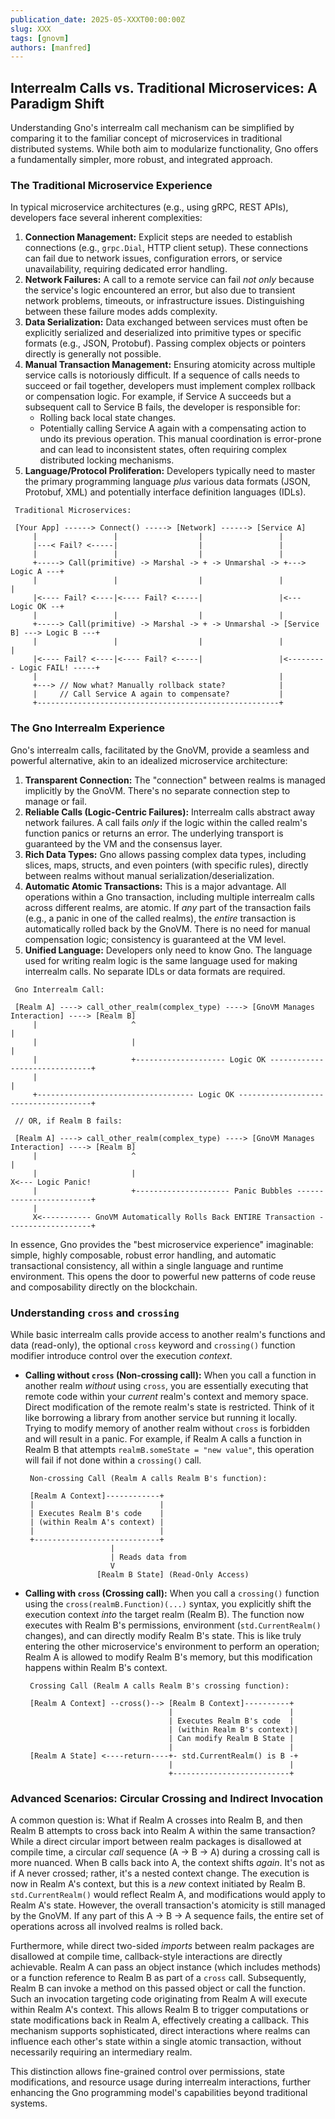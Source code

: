 ```yaml
---
publication_date: 2025-05-XXXT00:00:00Z
slug: XXX
tags: [gnovm]
authors: [manfred]
---
```


## Interrealm Calls vs. Traditional Microservices: A Paradigm Shift

Understanding Gno's interrealm call mechanism can be simplified by comparing it to the familiar concept of microservices in traditional distributed systems. While both aim to modularize functionality, Gno offers a fundamentally simpler, more robust, and integrated approach.

### The Traditional Microservice Experience

In typical microservice architectures (e.g., using gRPC, REST APIs), developers face several inherent complexities:

1.  **Connection Management:** Explicit steps are needed to establish connections (e.g., `grpc.Dial`, HTTP client setup). These connections can fail due to network issues, configuration errors, or service unavailability, requiring dedicated error handling.
2.  **Network Failures:** A call to a remote service can fail *not only* because the service's logic encountered an error, but also due to transient network problems, timeouts, or infrastructure issues. Distinguishing between these failure modes adds complexity.
3.  **Data Serialization:** Data exchanged between services must often be explicitly serialized and deserialized into primitive types or specific formats (e.g., JSON, Protobuf). Passing complex objects or pointers directly is generally not possible.
4.  **Manual Transaction Management:** Ensuring atomicity across multiple service calls is notoriously difficult. If a sequence of calls needs to succeed or fail together, developers must implement complex rollback or compensation logic. For example, if Service A succeeds but a subsequent call to Service B fails, the developer is responsible for:
    *   Rolling back local state changes.
    *   Potentially calling Service A again with a compensating action to undo its previous operation.
    This manual coordination is error-prone and can lead to inconsistent states, often requiring complex distributed locking mechanisms.
5.  **Language/Protocol Proliferation:** Developers typically need to master the primary programming language *plus* various data formats (JSON, Protobuf, XML) and potentially interface definition languages (IDLs).

```ascii
 Traditional Microservices:

 [Your App] ------> Connect() -----> [Network] ------> [Service A]
     |                 |                  |                 |
     |---< Fail? <-----|                  |                 |
     |                 |                  |                 |
     +-----> Call(primitive) -> Marshal -> + -> Unmarshal -> +---> Logic A ---+
     |                 |                  |                 |               |
     |<---- Fail? <----|<---- Fail? <-----|                 |<--- Logic OK --+
     |                 |                  |                 |
     +-----> Call(primitive) -> Marshal -> + -> Unmarshal -> [Service B] ---> Logic B ---+
     |                 |                  |                 |                            |
     |<---- Fail? <----|<---- Fail? <-----|                 |<--------- Logic FAIL! -----+
     |                                                      |
     +---> // Now what? Manually rollback state?            |
     |     // Call Service A again to compensate?           |
     +------------------------------------------------------+
```

### The Gno Interrealm Experience

Gno's interrealm calls, facilitated by the GnoVM, provide a seamless and powerful alternative, akin to an idealized microservice architecture:

1.  **Transparent Connection:** The "connection" between realms is managed implicitly by the GnoVM. There's no separate connection step to manage or fail.
2.  **Reliable Calls (Logic-Centric Failures):** Interrealm calls abstract away network failures. A call fails *only* if the logic within the called realm's function panics or returns an error. The underlying transport is guaranteed by the VM and the consensus layer.
3.  **Rich Data Types:** Gno allows passing complex data types, including slices, maps, structs, and even pointers (with specific rules), directly between realms without manual serialization/deserialization.
4.  **Automatic Atomic Transactions:** This is a major advantage. All operations within a Gno transaction, including multiple interrealm calls across different realms, are atomic. If *any* part of the transaction fails (e.g., a panic in one of the called realms), the *entire* transaction is automatically rolled back by the GnoVM. There is no need for manual compensation logic; consistency is guaranteed at the VM level.
5.  **Unified Language:** Developers only need to know Gno. The language used for writing realm logic is the same language used for making interrealm calls. No separate IDLs or data formats are required.

```ascii
 Gno Interrealm Call:

 [Realm A] ----> call_other_realm(complex_type) ----> [GnoVM Manages Interaction] ----> [Realm B]
     |                     ^                                                            |
     |                     |                                                            |
     |                     +-------------------- Logic OK ------------------------------+
     |                                                                                  |
     +----------------------------------- Logic OK -------------------------------------+

 // OR, if Realm B fails:

 [Realm A] ----> call_other_realm(complex_type) ----> [GnoVM Manages Interaction] ----> [Realm B]
     |                     ^                                                            |
     |                     |                                                            X<--- Logic Panic!
     |                     +--------------------- Panic Bubbles ------------------------+
     |
     X<----------- GnoVM Automatically Rolls Back ENTIRE Transaction -------------------+

```

In essence, Gno provides the "best microservice experience" imaginable: simple, highly composable, robust error handling, and automatic transactional consistency, all within a single language and runtime environment. This opens the door to powerful new patterns of code reuse and composability directly on the blockchain.

### Understanding `cross` and `crossing`

While basic interrealm calls provide access to another realm's functions and data (read-only), the optional `cross` keyword and `crossing()` function modifier introduce control over the execution *context*.

*   **Calling without `cross` (Non-crossing call):** When you call a function in another realm *without* using `cross`, you are essentially executing that remote code within your *current* realm's context and memory space. Direct modification of the remote realm's state is restricted. Think of it like borrowing a library from another service but running it locally. Trying to modify memory of another realm without `cross` is forbidden and will result in a panic. For example, if Realm A calls a function in Realm B that attempts `realmB.someState = "new value"`, this operation will fail if not done within a `crossing()` call.

    ```ascii
     Non-crossing Call (Realm A calls Realm B's function):

     [Realm A Context]------------+
     |                            |
     | Executes Realm B's code    |
     | (within Realm A's context) |
     |                            |
     +----------------------------+
                       |
                       | Reads data from
                       V
                    [Realm B State] (Read-Only Access)
    ```

*   **Calling with `cross` (Crossing call):** When you call a `crossing()` function using the `cross(realmB.Function)(...)` syntax, you explicitly shift the execution context *into* the target realm (Realm B). The function now executes with Realm B's permissions, environment (`std.CurrentRealm()` changes), and can directly modify Realm B's state. This is like truly entering the other microservice's environment to perform an operation; Realm A is allowed to modify Realm B's memory, but this modification happens within Realm B's context.

    ```ascii
     Crossing Call (Realm A calls Realm B's crossing function):

     [Realm A Context] --cross()--> [Realm B Context]----------+
                                    |                          |
                                    | Executes Realm B's code  |
                                    | (within Realm B's context)|
                                    | Can modify Realm B State |
                                    |                          |
     [Realm A State] <----return----+- std.CurrentRealm() is B -+
                                    |                          |
                                    +--------------------------+
    ```

### Advanced Scenarios: Circular Crossing and Indirect Invocation

A common question is: What if Realm A crosses into Realm B, and then Realm B attempts to cross back into Realm A within the same transaction? While a direct circular import between realm packages is disallowed at compile time, a circular *call* sequence (A -> B -> A) during a crossing call is more nuanced. When B calls back into A, the context shifts *again*. It's not as if A never crossed; rather, it's a nested context change. The execution is now in Realm A's context, but this is a *new* context initiated by Realm B. `std.CurrentRealm()` would reflect Realm A, and modifications would apply to Realm A's state. However, the overall transaction's atomicity is still managed by the GnoVM. If any part of this A -> B -> A sequence fails, the entire set of operations across all involved realms is rolled back.

Furthermore, while direct two-sided *imports* between realm packages are disallowed at compile time, callback-style interactions are directly achievable. Realm A can pass an object instance (which includes methods) or a function reference to Realm B as part of a `cross` call. Subsequently, Realm B can invoke a method on this passed object or call the function. Such an invocation targeting code originating from Realm A will execute within Realm A's context. This allows Realm B to trigger computations or state modifications back in Realm A, effectively creating a callback. This mechanism supports sophisticated, direct interactions where realms can influence each other's state within a single atomic transaction, without necessarily requiring an intermediary realm.

This distinction allows fine-grained control over permissions, state modifications, and resource usage during interrealm interactions, further enhancing the Gno programming model's capabilities beyond traditional systems.